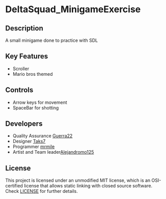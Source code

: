# DeltaSquad_MinigameExercise

## Description

A small minigame done to practice with SDL

## Key Features

 - Scroller
 - Mario bros themed
 
## Controls

 - Arrow keys for movement
 - SpaceBar for shotting

## Developers

 - Quality Assurance [Guerra22](https://github.com/guerra22)
 - Designer [Taks7](https://github.com/Taks7)
 - Programmer [mrmile](https://github.com/mrmile)
 - Artist and Team leader[Alejandromo125](https://github.com/Alejandromo125)

## License

This project is licensed under an unmodified MIT license, which is an OSI-certified license that allows static linking with closed source software. Check [LICENSE](LICENSE) for further details.

